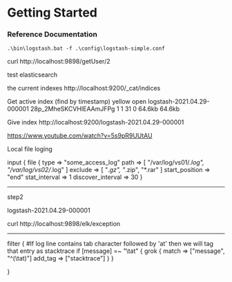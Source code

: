 # Getting Started

### Reference Documentation

```
.\bin\logstash.bat -f .\config\logstash-simple.conf
```


curl http://localhost:9898/getUser/2


test  elasticsearch 
 
the current indexes 
http://localhost:9200/_cat/indices

Get active index (find by timestamp)
yellow open logstash-2021.04.29-000001      28p_2MheSKCVHIEAAmJFPg 1 1 31    0  64.6kb  64.6kb

Give index 
http://localhost:9200/logstash-2021.04.29-000001


https://www.youtube.com/watch?v=5s9pR9UUtAU




Local file loging 


input {
  file {
    type => "some_access_log"
    path => [ "/var/log/vs01/*.log", "/var/log/vs02/*.log" ]
    exclude => [ "*.gz", "*.zip", "*.rar" ]
    start_position => "end"
    stat_interval => 1
    discover_interval => 30
  }

---------------------------

step2 

logstash-2021.04.29-000001

curl http://localhost:9898/elk/exception

 ----------------------------
filter {
  #If log line contains tab character followed by 'at' then we will tag that entry as stacktrace
  if [message] =~ "\tat" {
    grok {
      match => ["message", "^(\tat)"]
      add_tag => ["stacktrace"]
    }
  }
 
}
 